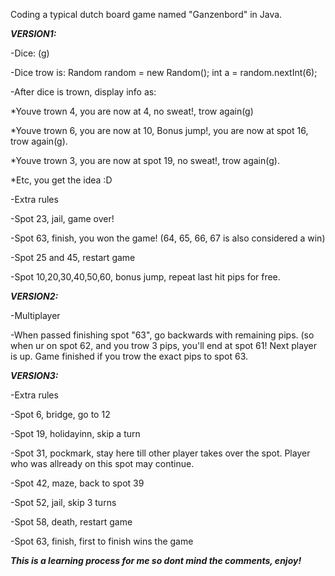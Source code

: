 Coding a typical dutch board game named "Ganzenbord" in Java.

***VERSION1:***

-Dice: (g)

-Dice trow is: Random random = new Random(); int a = random.nextInt(6);

-After dice is trown, display info as: 

*Youve trown 4, you are now at 4, no sweat!, trow again(g)

*Youve trown 6, you are now at 10, Bonus jump!, you are now at spot 16, trow again(g).

*Youve trown 3, you are now at spot 19, no sweat!, trow again(g).

*Etc, you get the idea :D

-Extra rules

-Spot 23, jail, game over!

-Spot 63, finish, you won the game! (64, 65, 66, 67 is also considered a win)

-Spot 25 and 45, restart game

-Spot 10,20,30,40,50,60, bonus jump, repeat last hit pips for free.


***VERSION2:***

-Multiplayer

-When passed finishing spot "63", go backwards with remaining pips. 
(so when ur on spot 62, and you trow 3 pips, you'll end at spot 61! Next player is up. Game finished if you trow the exact pips to spot 63.

***VERSION3:***

-Extra rules

-Spot 6, bridge, go to 12

-Spot 19, holidayinn, skip a turn

-Spot 31, pockmark, stay here till other player takes over the spot. Player who was allready on this spot may continue.

-Spot 42, maze, back to spot 39

-Spot 52, jail, skip 3 turns

-Spot 58, death, restart game

-Spot 63, finish, first to finish wins the game

***This is a learning process for me so dont mind the comments, enjoy!***